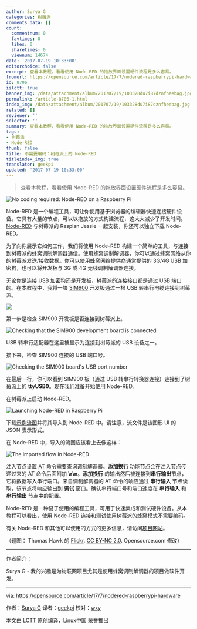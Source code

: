 ```yaml
---
author: Surya G
categories: 树莓派
comments_data: []
count:
  commentnum: 0
  favtimes: 0
  likes: 0
  sharetimes: 0
  viewnum: 14674
date: '2017-07-19 10:33:00'
editorchoice: false
excerpt: 查看本教程，看看使用 Node-RED 的拖放界面设置硬件流程是多么容易。
fromurl: https://opensource.com/article/17/7/nodered-raspberrypi-hardware
id: 8706
islctt: true
banner_img: /data/attachment/album/201707/19/103328du7i87dznfheebag.jpg
permalink: /article-8706-1.html
index_img: /data/attachment/album/201707/19/103328du7i87dznfheebag.jpg.thumb.jpg
related: []
reviewer: ''
selector: ''
summary: 查看本教程，看看使用 Node-RED 的拖放界面设置硬件流程是多么容易。
tags:
- 树莓派
- Node-RED
thumb: false
title: 不需要编码：树莓派上的 Node-RED
titleindex_img: true
translator: geekpi
updated: '2017-07-19 10:33:00'
---
```



> 
> 查看本教程，看看使用 Node-RED 的拖放界面设置硬件流程是多么容易。
> 
> 
> 


![No coding required: Node-RED on a Raspberry Pi](/data/attachment/album/201707/19/103328du7i87dznfheebag.jpg "No coding required: Node-RED on a Raspberry Pi")


Node-RED 是一个编程工具，可让你使用基于浏览器的编辑器快速连接硬件设备。它具有大量的节点，可以以拖放的方式构建流程，这大大减少了开发时间。[Node-RED](https://nodered.org/) 与树莓派的 Raspian Jessie 一起安装，你还可以独立下载 Node-RED。


为了向你展示它如何工作，我们将使用 Node-RED 构建一个简单的工具，与连接到树莓派的蜂窝调制解调器通信。使用蜂窝调制解调器，你可以通过蜂窝网络从你的树莓派发送/接收数据。你可以使用蜂窝网络提供商通常提供的 3G/4G USB 加密狗，也可以将开发板与 3G 或 4G 无线调制解调器连接。


无论你是连接 USB 加密狗还是开发板，树莓派的连接接口都是通过 USB 端口的。在本教程中，我将一块 [SIM900](http://m2msupport.net/m2msupport/simcom-sim900-gprs-2g-module/) 开发板通过一根 USB 转串行电缆连接到树莓派。


![](/data/attachment/album/201707/19/103440h111of23m9ym3wic.jpg)


第一步是检查 SIM900 开发板是否连接到树莓派上。


![Checking that the SIM900 development board is connected](/data/attachment/album/201707/19/103330secjmimks4lctlpa.png "Checking that the SIM900 development board is connected")


USB 转串行适配器在这里被显示为连接到树莓派的 USB 设备之一。


接下来，检查 SIM900 连接的 USB 端口号。


![Checking the SIM900 board's USB port number](/data/attachment/album/201707/19/103330dvsfoqrmvbgmdbz1.png "Checking the SIM900 board's USB port number")


在最后一行，你可以看到 SIM900 板（通过 USB 转串行转换器连接）连接到了树莓派上的 **ttyUSB0**。现在我们准备开始使用 Node-RED。


在树莓派上启动 Node-RED。


![​​​​Launching Node-RED in Raspberry Pi](/data/attachment/album/201707/19/103331snpf5ap8r2jnvgrp.png "​​​​Launching Node-RED in Raspberry Pi")


下载[示例流图](http://m2msupport.net/m2msupport/wp-content/themes/admired/Node-RED/modem_commands)并将其导入到 Node-RED 中。请注意，流文件是该图形 UI 的 JSON 表示形式。


在 Node-RED 中，导入的流图应该看上去像这样：


![The imported flow in Node-RED](/data/attachment/album/201707/19/103331yam7i259pphohp3h.png "The imported flow in Node-RED")


注入节点设置 [AT 命令](http://m2msupport.net/m2msupport/software-and-at-commands-for-m2m-modules/)需要查询调制解调器。**添加换行** 功能节点会在注入节点传递过来的 AT 命令后面附加 **\r\n**。**添加换行** 的输出然后被连接到**串行输出**节点，它将数据写入串行端口。来自调制解调器的 AT 命令的响应通过 **串行输入** 节点读取，该节点将响应输出到 **调试** 窗口。确认串行端口号和端口速度在 **串行输入** 和 **串行输出** 节点中的配置。


Node-RED 是一种易于使用的编程工具，可用于快速集成和测试硬件设备。从本教程可以看出，使用 Node-RED 连接和测试使用树莓派的蜂窝模式不需要编码。


有关 Node-RED 和其他可以使用的方式的更多信息，请访问[项目网站](https://nodered.org/)。


（题图： Thomas Hawk 的 [Flickr](https://www.flickr.com/photos/thomashawk/3048157616/in/photolist-5DmB4E-BzrZ4-5aUXCN-nvBWYa-qbkwAq-fEFeDm-fuZxgC-dufA8D-oi8Npd-b6FiBp-7ChGA3-aSn7xK-7NXMyh-a9bQQr-5NG9W7-agCY7E-4QD9zm-7HLTtj-4uCiHy-bYUUtG). [CC BY-NC 2.0](https://creativecommons.org/licenses/by-nc/2.0/). Opensource.com 修改）




---


作者简介：


Surya G - 我的兴趣是为物联网项目尤其是使用蜂窝调制解调器的项目做软件开发。




---


via: <https://opensource.com/article/17/7/nodered-raspberrypi-hardware>


作者：[Surya G](https://opensource.com/users/gssm2m) 译者：[geekpi](https://github.com/geekpi) 校对：[wxy](https://github.com/wxy)


本文由 [LCTT](https://github.com/LCTT/TranslateProject) 原创编译，[Linux中国](https://linux.cn/) 荣誉推出